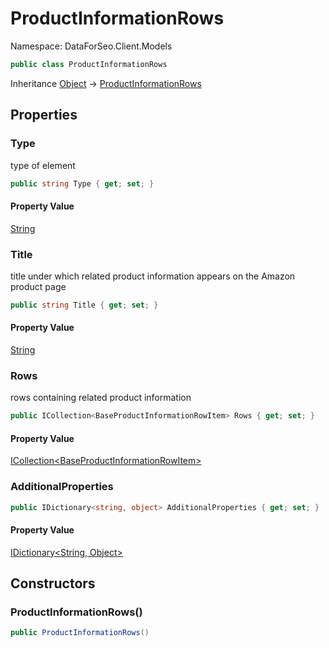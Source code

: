 # ProductInformationRows

Namespace: DataForSeo.Client.Models

```csharp
public class ProductInformationRows
```

Inheritance [Object](https://docs.microsoft.com/en-us/dotnet/api/system.object) → [ProductInformationRows](./dataforseo.client.models.productinformationrows.md)

## Properties

### **Type**

type of element

```csharp
public string Type { get; set; }
```

#### Property Value

[String](https://docs.microsoft.com/en-us/dotnet/api/system.string)<br>

### **Title**

title under which related product information appears on the Amazon product page

```csharp
public string Title { get; set; }
```

#### Property Value

[String](https://docs.microsoft.com/en-us/dotnet/api/system.string)<br>

### **Rows**

rows containing related product information

```csharp
public ICollection<BaseProductInformationRowItem> Rows { get; set; }
```

#### Property Value

[ICollection&lt;BaseProductInformationRowItem&gt;](https://docs.microsoft.com/en-us/dotnet/api/system.collections.generic.icollection-1)<br>

### **AdditionalProperties**

```csharp
public IDictionary<string, object> AdditionalProperties { get; set; }
```

#### Property Value

[IDictionary&lt;String, Object&gt;](https://docs.microsoft.com/en-us/dotnet/api/system.collections.generic.idictionary-2)<br>

## Constructors

### **ProductInformationRows()**

```csharp
public ProductInformationRows()
```
